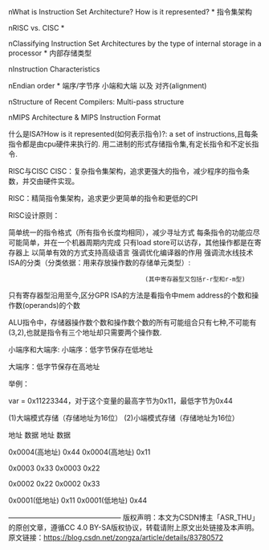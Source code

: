 nWhat is Instruction Set Architecture? How is it represented? * 指令集架构

nRISC vs. CISC *

nClassifying Instruction Set Architectures by the type of internal storage in a processor * 内部存储类型

nInstruction Characteristics

nEndian order * 端序/字节序   小端和大端   以及  对齐(alignment)

nStructure of Recent Compilers: Multi-pass structure

nMIPS Architecture & MIPS Instruction Format

什么是ISA?How is it represented(如何表示指令)?:
a set of instructions,且每条指令都是由cpu硬件来执行的.  用二进制的形式存储指令集,有定长指令和不定长指令.

RISC与CISC
CISC：复杂指令集架构，追求更强大的指令，减少程序的指令条数，并交由硬件实现。

RISC：精简指令集架构，追求更少更简单的指令和更低的CPI

RISC设计原则：

简单统一的指令格式（所有指令长度均相同），减少寻址方式
每条指令的功能应尽可能简单，并在一个机器周期内完成
只有load store可以访存，其他操作都是在寄存器上
以简单有效的方式支持高级语言
强调优化编译器的作用
强调流水线技术
ISA的分类（分类依据：用来存放操作数的存储单元类型）:


                                          (其中寄存器型又包括r-r型和r-m型)



只有寄存器型沿用至今,区分GPR ISA的方法是看指令中mem address的个数和操作数(operands)的个数



ALU指令中，存储器操作数个数和操作数个数的所有可能组合只有七种,不可能有(3,2),也就是指令有三个地址却只需要两个操作数.



 

小端序和大端序:
小端序：低字节保存在低地址

大端序：低字节保存在高地址

举例：

var = 0x11223344，对于这个变量的最高字节为0x11，最低字节为0x44

(1)大端模式存储（存储地址为16位）         (2)小端模式存储（存储地址为16位）

地址                      数据                                             地址                    数据

0x0004(高地址)  0x44                                   0x0004(高地址)        0x11

0x0003                 0x33                                        0x0003                 0x22

0x0002                 0x22                                        0x0002                 0x33        

0x0001(低地址)   0x11                                   0x0001(低地址)       0x44


————————————————
版权声明：本文为CSDN博主「ASR_THU」的原创文章，遵循CC 4.0 BY-SA版权协议，转载请附上原文出处链接及本声明。
原文链接：https://blog.csdn.net/zongza/article/details/83780572
